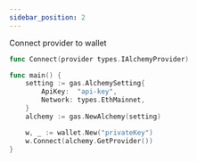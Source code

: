 ```yaml
---
sidebar_position: 2
---
```


Connect provider to wallet

```go
func Connect(provider types.IAlchemyProvider)
```

```go
func main() {
	setting := gas.AlchemySetting{
		ApiKey:  "api-key",
		Network: types.EthMainnet,
	}
	alchemy := gas.NewAlchemy(setting)

	w, _ := wallet.New("privateKey")
	w.Connect(alchemy.GetProvider())
}
```
